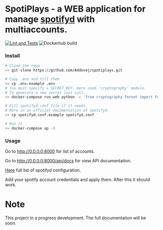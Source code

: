 # SpotiPlays - a WEB application for manage [spotifyd](https://github.com/Spotifyd/spotifyd) with multiaccounts.

[![Lint and Tests](https://github.com/Addovej/spotiplays/actions/workflows/lint_and_test.yml/badge.svg)](https://github.com/Addovej/spotiplays/actions/workflows/lint_and_test.yml)
![Dockerhub build](https://github.com/Addovej/spotiplays/workflows/Dockerhub%20build/badge.svg)


### Install
```bash
# Clone the repo
>> git clone https://github.com/Addovej/spotiplays.git

# Copy .env and fill them
>> cp .env.example .env
# You must specify a SECRET_KEY. Here used 'cryptography' module.
# To generate a new secret just call:
>> docker-compose run web python -c 'from cryptography.fernet import Fernet;print(Fernet.generate_key())'

# Fill spotifyd.conf file if it needs.
# More in an official documentation of spotifyd.
>> cp spotifyd.conf.example spotifyd.conf

# Run it
>> docker-compose up -d
```

### Usage
Go to http://0.0.0.0:8000 for list of accounts.

Go to http://0.0.0.0:8000/api/docs for view API documentation.

[Here](https://github.com/Spotifyd/spotifyd#configuration-file) full list of spotifyd configuration.

Add your spotify account credentials and apply them. After this it should work. 


# Note
This project in a progress development.
The full documentation will be soon.
